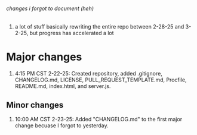 ###### changes i forgot to document (heh)
1. a lot of stuff basically rewriting the entire repo between 2-28-25 and 3-2-25, but progress has accelerated a lot
# Major changes
1. 4:15 PM CST 2-22-25: Created repository, added .gitignore, CHANGELOG.md, LICENSE, PULL_REQUEST_TEMPLATE.md, Procfile, README.md, index.html, and server.js.
## Minor changes
1. 10:00 AM CST 2-23-25: Added "CHANGELOG.md" to the first major change becuase I forgot to yesterday.
